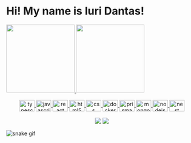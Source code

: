 <h1> Hi! My name is Iuri Dantas! </h1>

<div>
    <a href="https://github.com/iuridantas">
  <img height="180em" src="https://github-readme-stats.vercel.app/api?username=iuridantas&show_icons=true&theme=dracula"/>
  <img height="180em" src="https://github-readme-stats.vercel.app/api/top-langs/?username=iuridantas&layout=compact&theme=dracula"/>
</div>

 <br>
<div  align="center"> 
<div>
<img align="center" height="30" width="40" alt="typescript" src="https://icons8.com/icon/wpZmKzk11AzJ/typescript" />
  <img align="center" height="30" width="40" alt="javascript" src="https://icons8.com/icon/108784/javascript" />
  <img align="center" height="30" width="40" alt="react" src="https://icons8.com/icon/bzf0DqjXFHIW/react" />
    <img align="center" height="30" width="40" alt="html5" src="https://icons8.com/icon/owWiEaAJmGKK/html-5-is-a-software-solution-stack-that-defines-the-properties-and-behaviors-of-web-page" />
  <img align="center" height="30" width="40" alt="css" src="https://icons8.com/icon/21278/css3" />
  <img align="center" height="30" width="40" alt="docker" src="https://cdn-icons-png.flaticon.com/512/5969/5969059.png" />
  <img align="center" height="30" width="40" alt="prisma" src="https://cdn.icon-icons.com/icons2/2148/PNG/512/prisma_icon_132076.png" />
    <img align="center" height="30" width="40" alt="mongoDB" src="https://icons8.com/icon/74402/mongodb" />
    <img align="center" height="30" width="40" alt="nodejs" src="https://icons8.com/icon/hsPbhkOH4FMe/node-js" />
        <img align="center" height="30" width="40" alt="nest" src="https://icons8.com/icon/9ESZMOeUioJS/nestjs" />
  </div>
<br>
  <div  align="center">   
  <a href="https://www.instagram.com/iuri.dantass/" target="_blank"><img src="https://img.shields.io/badge/-Instagram-%23E4405F?style=for-the-badge&logo=instagram&logoColor=white" target="_blank"></a>
  <a href="https://www.linkedin.com/in/iurimota/" target="_blank"><img src="https://img.shields.io/badge/-LinkedIn-%230077B5?style=for-the-badge&logo=linkedin&logoColor=white" target="_blank"></a>  
</div>
</div>

![snake gif](https://github.com/iuridantas/iuridantas/blob/output/github-contribution-grid-snake.svg)
